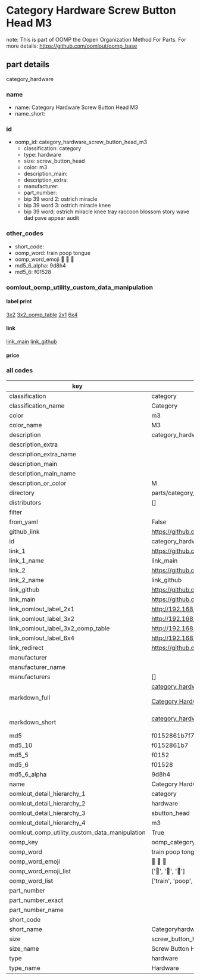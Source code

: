 # Category Hardware Screw Button Head M3  

note: This is part of OOMP the Oopen Organization Method For Parts. For more details: https://github.com/oomlout/oomp_base

##  part details
  



category_hardware



### name
* name: Category Hardware Screw Button Head M3
* name_short: 
### id
* oomp_id: category_hardware_screw_button_head_m3
  * classification: category
  * type: hardware
  * size: screw_button_head
  * color: m3
  * description_main: 
  * description_extra: 
  * manufacturer: 
  * part_number: 
  * bip 39 word 2: ostrich miracle
  * bip 39 word 3: ostrich miracle knee
  * bip 39 word: ostrich miracle knee tray raccoon blossom story wave dad pave appear audit

### other_codes
* short_code: 
* oomp_word: train poop tongue
* oomp_word_emoji :train: :poop: :tongue:
* md5_6_alpha: 9d8h4
* md5_6: f01528






### oomlout_oomp_utility_custom_data_manipulation
#### label print
[3x2](http://192.168.1.245:1112/?label=oomp%209d8h4)
[3x2_oomp_table](http://192.168.1.108:1112/?label=oomp%209d8h4)
[2x1](http://192.168.1.242:1112/?label=oomp%209d8h4)
[6x4](http://192.168.1.55:1112/?label=oomp%209d8h4)    

#### link

[link_main](https://github.com/oomlout/oomlout_oomp_version_1_messy/tree/main/parts/category_hardware_screw_button_head_m3) [link_github](https://github.com/oomlout/oomlout_oomp_version_1_messy/tree/main/parts/category_hardware_screw_button_head_m3)                             

#### price







### all codes 
| key | value |  
| --- | --- |  
| classification | category |  
| classification_name | Category |  
| color | m3 |  
| color_name | M3 |  
| description | category_hardware |  
| description_extra |  |  
| description_extra_name |  |  
| description_main |  |  
| description_main_name |  |  
| description_or_color | M  |  
| directory | parts/category_hardware_screw_button_head_m3 |  
| distributors | [] |  
| filter |  |  
| from_yaml | False |  
| github_link | https://github.com/oomlout/oomlout_oomp_part_src/tree/main/parts/category_hardware_screw_button_head_m3 |  
| id | category_hardware_screw_button_head_m3 |  
| link_1 | https://github.com/oomlout/oomlout_oomp_version_1_messy/tree/main/parts/category_hardware_screw_button_head_m3 |  
| link_1_name | link_main |  
| link_2 | https://github.com/oomlout/oomlout_oomp_version_1_messy/tree/main/parts/category_hardware_screw_button_head_m3 |  
| link_2_name | link_github |  
| link_github | https://github.com/oomlout/oomlout_oomp_version_1_messy/tree/main/parts/category_hardware_screw_button_head_m3 |  
| link_main | https://github.com/oomlout/oomlout_oomp_version_1_messy/tree/main/parts/category_hardware_screw_button_head_m3 |  
| link_oomlout_label_2x1 | http://192.168.1.242:1112/?label=oomp%209d8h4 |  
| link_oomlout_label_3x2 | http://192.168.1.245:1112/?label=oomp%209d8h4 |  
| link_oomlout_label_3x2_oomp_table | http://192.168.1.108:1112/?label=oomp%209d8h4 |  
| link_oomlout_label_6x4 | http://192.168.1.55:1112/?label=oomp%209d8h4 |  
| link_redirect | https://github.com/oomlout/oomlout_oomp_version_1_messy/tree/main/parts/category_hardware_screw_button_head_m3 |  
| manufacturer |  |  
| manufacturer_name |  |  
| manufacturers | [] |  
| markdown_full | [category_hardware_screw_button_head_m3](none)<br>[](none)<br>[Category Hardware Screw Button Head M3](none)<br><br> |  
| markdown_short | [category_hardware_screw_button_head_m3](none)<br><br> |  
| md5 | f0152861b7f7fad060582e7af7235ce7 |  
| md5_10 | f0152861b7 |  
| md5_5 | f0152 |  
| md5_6 | f01528 |  
| md5_6_alpha | 9d8h4 |  
| name | Category Hardware Screw Button Head M3 |  
| oomlout_detail_hierarchy_1 | category |  
| oomlout_detail_hierarchy_2 | hardware |  
| oomlout_detail_hierarchy_3 | sbutton_head |  
| oomlout_detail_hierarchy_4 | m3 |  
| oomlout_oomp_utility_custom_data_manipulation | True |  
| oomp_key | oomp_category_hardware_screw_button_head_m3 |  
| oomp_word | train poop tongue |  
| oomp_word_emoji | :train: :poop: :tongue: |  
| oomp_word_emoji_list | [':train:', ':poop:', ':tongue:'] |  
| oomp_word_list | ['train', 'poop', 'tongue'] |  
| part_number |  |  
| part_number_exact |  |  
| part_number_name |  |  
| short_code |  |  
| short_name | Categoryhardware |  
| size | screw_button_head |  
| size_name | Screw Button Head |  
| type | hardware |  
| type_name | Hardware |  
